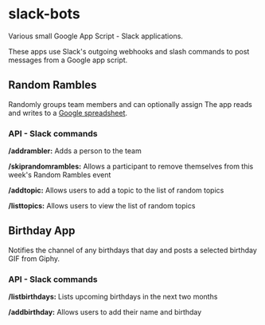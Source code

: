 # slack-bots
Various small Google App Script - Slack applications.

These apps use Slack's outgoing webhooks and slash commands to post messages from a Google app script. 

## Random Rambles
Randomly groups team members and can optionally assign 
The app reads and writes to a [Google spreadsheet](https://docs.google.com/spreadsheets/d/1DavAlt6IAHHZaplTEvHbBsXL01huuivndFEv8YftuhI). 

### API - Slack commands
**/addrambler:**
Adds a person to the team

**/skiprandomrambles:**
Allows a participant to remove themselves from this week's Random Rambles event

**/addtopic:**
Allows users to add a topic to the list of random topics

**/listtopics:**
Allows users to view the list of random topics


## Birthday App
Notifies the channel of any birthdays that day and posts a selected birthday GIF from Giphy.

### API - Slack commands
**/listbirthdays:**
Lists upcoming birthdays in the next two months


**/addbirthday:**
Allows users to add their name and birthday
